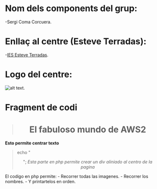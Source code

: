
# Nom dels components del grup: 
   -Sergi Coma Corcuera.

# Enllaç al centre (Esteve Terradas):
  -[IES Esteve Terradas](http://www.iesesteveterradas.cat/).
  
# Logo del centre:
  ![alt text](https://pbs.twimg.com/profile_images/478903857653620737/aNqCiRN7_400x400.jpeg).
  
# Fragment de codi
   >  <h1 style='text-align: center'>El fabuloso mundo de AWS2</h1>
   **Esto permite centrar texto**
   
   > echo "<div style='text-align: center'>";
   *Esta parte en php permite crear un div aliniado al centro de la pagina*
   
   El codigo en php permite:
      - Recorrer todas las imagenes.
      - Recorrer los nombres.
      - Y printartelos en orden.

